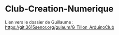 # Club-Creation-Numerique

Lien vers le dossier de Guillaume : https://git.3615senor.org/guiaum/G_Tillon_ArduinoClub
